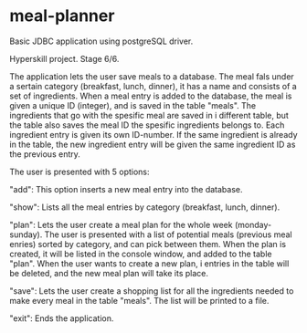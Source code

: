 # meal-planner
Basic JDBC application using postgreSQL driver.

Hyperskill project. Stage 6/6.

The application lets the user save meals to a database. The meal 
fals under a sertain category (breakfast, lunch, dinner), it has 
a name and consists of a set of ingredients. 
When a meal entry is added to the database, the meal is given a unique ID 
(integer), and is saved in the table "meals". 
The ingredients that go with the spesific meal are saved in i different 
table, but the table also saves the meal ID the spesific ingredients 
belongs to. Each ingredient entry is given its own ID-number. 
If the same ingredient is already in the table, the new ingredient 
entry will be given the same ingredient ID as the previous entry. 

The user is presented with 5 options:

"add": This option inserts a new meal entry into the database. 

"show": Lists all the meal entries by category (breakfast, lunch, dinner).

"plan": Lets the user create a meal plan for the whole week (monday-sunday). 
      The user is presented with a list of potential meals (previous meal
      enries) sorted by category, and can pick between them. When the plan
      is created, it will be listed in the console window, and added to the 
      table "plan". 
      When the user wants to create a new plan, i entries in the table will 
      be deleted, and the new meal plan will take its place. 
      
"save": Lets the user create a shopping list for all the ingredients needed to
      make every meal in the table "meals". The list will be printed to a
      file.

"exit": Ends the application.
